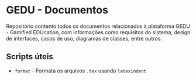 # GEDU - Documentos

Repositório contento todos os documentos relacionados à plataforma GEDU - Gamified EDUcation, com informações como requisitos do sistema, design de interfaces, casos de uso, diagramas de classes, entre outros.

## Scripts úteis

- `format`  - Formata os arquivos `.tex` usando `latexindent`
